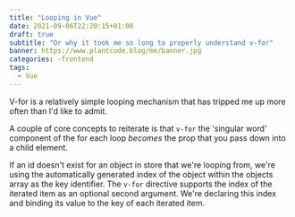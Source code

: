 ```yaml
---
title: "Looping in Vue"
date: 2021-09-06T22:20:15+01:00
draft: true
subtitle: "Or why it took me so long to properly understand v-for"
banner: https://www.plantcode.blog/me/banner.jpg
categories: -frontend
tags:
  - Vue
---
```


V-for is a relatively simple looping mechanism that has tripped me up more often than I'd like to admit.

A couple of core concepts to reiterate is that `v-for` the 'singular word' component of the for each loop *becomes* the prop that you pass down into a child element.

If an id doesn't exist for an object in store that we're looping from, we're using the automatically generated index of the object within the objects array as the key identifier. The `v-for` directive supports the index of the iterated item as an optional second argument. We're declaring this index and binding its value to the key of each iterated item.
